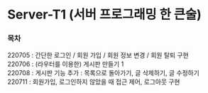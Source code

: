 # Server-T1 (서버 프로그래밍 한 큰술)

### 목차
220705 : 간단한 로그인 / 회원 가입 / 회원 정보 변경 / 회원 탈퇴 구현  
220706 : (라우터를 이용한) 게시판 만들기 1  
220708 : 게시판 기능 추가 : 목록으로 돌아가기, 글 삭제하기, 글 수정하기   
220711 : 회원가입, 로그인하지 않았을 때 접근 제어, 로그아웃 구현


